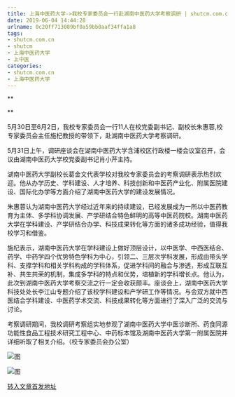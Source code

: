 ```yaml
---
title: 上海中医药大学->我校专家委员会一行赴湖南中医药大学考察调研 | shutcm.com.cn
date: 2019-06-04 14:44:28
urlname: 0c20ff713089bf0a59bb0aaf34ffa1a8
tags: 
- shutcm.com.cn
- shutcm
- 上海中医药大学
- 上中医
categories:
- shutcm.com.cn
- 上海中医药大学
---
```



**

**

5月30日至6月2日，我校专家委员会一行11人在校党委副书记、副校长朱惠蓉,校专家委员会主任施杞教授的带领下，赴湖南中医药大学考察调研。

5月31日上午，调研座谈会在湖南中医药大学含浦校区行政楼一楼会议室召开，会议由湖南中医药大学校党委副书记肖小芹主持。

湖南中医药大学副校长葛金文代表学校对我校专家委员会的考察调研表示热烈欢迎。他从办学历史、学科建设、人才培养、科技创新和中医药产业化、附属医院建设、国际化办学等方面介绍了湖南中医药大学的建设发展情况。

朱惠蓉认为湖南中医药大学经过近年来的持续建设，已经发展成为一所以中医药教育为主体、多学科协调发展、产学研结合特色鲜明的高等中医药院校。湖南中医药大学在学科建设、产学研结合办学、科技成果转化等方面的诸多成功经验，值得我校学习和借鉴。

施杞表示，湖南中医药大学在学科建设上做好顶层设计，以中医学、中西医结合、药学、中药学四个优势特色学科为中心，引领二、三层次学科发展，形成由带头学科、支撑学科和相关学科构成的学科体系，促进学科间的融合与渗透，形成互联互补、共生共荣的机制，集成多学科的特点和优势，培植新的学科增长点。他认为，此次到湖南中医药大学考察交流之行一定会收获颇丰。座谈会上，湖南中医药大学科技处处长李江山专题介绍了该校学科建设和产学研工作等情况。与会双方就中西医结合学科建设、中医药学术交流、科技成果转化等方面进行了深入广泛的交流与讨论。

考察调研期间，我校调研考察组实地参观了湖南中医药大学中医诊断所、药食同源功能性食品工程技术研究工程中心、中药标本馆及湖南中医药大学第一附属医院并详细听取了相关介绍。（校专家委员会办公室）



![图](https://www.shutcm.edu.cn/_upload/article/images/80/d3/4dbcb6a648ccbfc0b4a63cfea86d/2b3b3808-23ee-46b2-ad73-e2a2aa478f5c.jpg)

![图](https://www.shutcm.edu.cn/_upload/article/images/80/d3/4dbcb6a648ccbfc0b4a63cfea86d/d58cc6fb-6bd2-40fe-842b-dfc98ce2a123.jpg)

[转入文章首发地址](https://www.shutcm.edu.cn/2019/0604/c221a104964/page.htm)